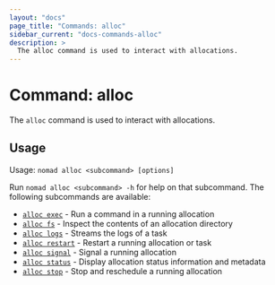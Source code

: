 ```yaml
---
layout: "docs"
page_title: "Commands: alloc"
sidebar_current: "docs-commands-alloc"
description: >
  The alloc command is used to interact with allocations.
---
```


# Command: alloc

The `alloc` command is used to interact with allocations.

## Usage

Usage: `nomad alloc <subcommand> [options]`

Run `nomad alloc <subcommand> -h` for help on that subcommand. The following
subcommands are available:

- [`alloc exec`][exec] - Run a command in a running allocation
- [`alloc fs`][fs] - Inspect the contents of an allocation directory
- [`alloc logs`][logs] - Streams the logs of a task
- [`alloc restart`][restart] - Restart a running allocation or task
- [`alloc signal`][signal] - Signal a running allocation
- [`alloc status`][status] - Display allocation status information and metadata
- [`alloc stop`][stop] - Stop and reschedule a running allocation

[exec]: /docs/commands/alloc/exec.html "Run a command in a running allocation"
[fs]: /docs/commands/alloc/fs.html "Inspect the contents of an allocation directory"
[logs]: /docs/commands/alloc/logs.html "Streams the logs of a task"
[restart]: /docs/commands/alloc/restart.html "Restart a running allocation or task"
[signal]: /docs/commands/alloc/signal.html "Signal a running allocation"
[status]: /docs/commands/alloc/status.html "Display allocation status information and metadata"
[stop]: /docs/commands/alloc/stop.html "Stop and reschedule a running allocation"
